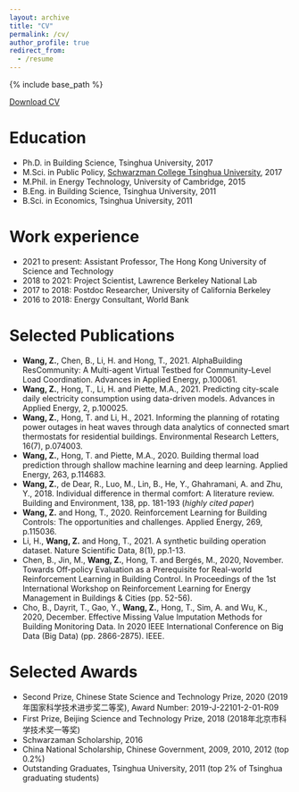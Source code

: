 ```yaml
---
layout: archive
title: "CV"
permalink: /cv/
author_profile: true
redirect_from:
  - /resume
---
```


{% include base_path %}

[Download CV](http://walterzwang.github.io/files/CV.pdf)

Education
======
* Ph.D. in Building Science, Tsinghua University, 2017
* M.Sci. in Public Policy, [Schwarzman College Tsinghua University](https://www.schwarzmanscholars.org/), 2017
* M.Phil. in Energy Technology, University of Cambridge, 2015
* B.Eng. in Building Science, Tsinghua University, 2011
* B.Sci. in Economics, Tsinghua University, 2011

Work experience
======
* 2021 to present: Assistant Professor, The Hong Kong University of Science and Technology
* 2018 to 2021: Project Scientist, Lawrence Berkeley National Lab
* 2017 to 2018: Postdoc Researcher, University of California Berkeley
* 2016 to 2018: Energy Consultant, World Bank

Selected Publications
======
* **Wang, Z.**, Chen, B., Li, H. and Hong, T., 2021. AlphaBuilding ResCommunity: A Multi-agent Virtual Testbed for Community-Level Load Coordination. Advances in Applied Energy, p.100061.
* **Wang, Z.**, Hong, T., Li, H. and Piette, M.A., 2021. Predicting city-scale daily electricity consumption using data-driven models. Advances in Applied Energy, 2, p.100025. 
* **Wang, Z.**, Hong, T. and Li, H., 2021. Informing the planning of rotating power outages in heat waves through data analytics of connected smart thermostats for residential buildings. Environmental Research Letters, 16(7), p.074003.
* **Wang, Z.**, Hong, T. and Piette, M.A., 2020. Building thermal load prediction through shallow machine learning and deep learning. Applied Energy, 263, p.114683.
* **Wang, Z.**, de Dear, R., Luo, M., Lin, B., He, Y., Ghahramani, A. and Zhu, Y., 2018. Individual difference in thermal comfort: A literature review. Building and Environment, 138, pp. 181-193 (*highly cited paper*)
* **Wang, Z.** and Hong, T., 2020. Reinforcement Learning for Building Controls: The opportunities and challenges. Applied Energy, 269, p.115036.
* Li, H., **Wang, Z.** and Hong, T., 2021. A synthetic building operation dataset. Nature Scientific Data, 8(1), pp.1-13.
* Chen, B., Jin, M., **Wang, Z.**, Hong, T. and Bergés, M., 2020, November. Towards Off-policy Evaluation as a Prerequisite for Real-world Reinforcement Learning in Building Control. In Proceedings of the 1st International Workshop on Reinforcement Learning for Energy Management in Buildings & Cities (pp. 52-56).
* Cho, B., Dayrit, T., Gao, Y., **Wang, Z.**, Hong, T., Sim, A. and Wu, K., 2020, December. Effective Missing Value Imputation Methods for Building Monitoring Data. In 2020 IEEE International Conference on Big Data (Big Data) (pp. 2866-2875). IEEE.
  
Selected Awards
======
* Second Prize, Chinese State Science and Technology Prize, 2020 (2019年国家科学技术进步奖二等奖), Award Number: 2019-J-22101-2-01-R09
* First Prize, Beijing Science and Technology Prize, 2018 (2018年北京市科学技术奖一等奖)
* Schwarzaman Scholarship, 2016
* China National Scholarship, Chinese Government, 2009, 2010, 2012 (top 0.2%)
* Outstanding Graduates, Tsinghua University, 2011 (top 2% of Tsinghua graduating students)

